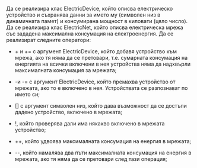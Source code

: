 Да се реализира клас ElectricDevice, който описва електрическо устройство и съхранява данни за името му (символен низ в динамичната памет) и консумирана мощност в киловати (цяло число). Да се реализира клас ElectricNet, който описва електрическа мрежа със зададена максимална консумация на електроенергия. Да се реализират следните оператори:

+ \+ и += с аргумент ElectricDevice, който добавя устройство към мрежа, ако тя няма да се претовари, т.е. сумарната консумация на енергията на всички включени в нея устройства няма да надхвърли максималната консумация за мрежата;

+ \-и -= с аргумент ElectricDevice, който премахва устройство от мрежата, ако то е включено в нея. Устройствата се разпознават по името си;

+ [] с аргумент символен низ, който дава възможност да се достъпи дадено устройство, включено в мрежата;

+ !, който проверява дали има някакво включено в мрежата устройство;

+ ++, който удвоява максималната консумация на енергия в мрежата;

+ --, който намалява два пъти максималната консумация на енергия в мрежата, ако тя няма да се претовари след тази операция;
